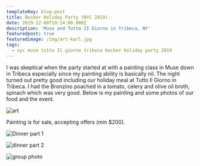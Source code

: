 ```yaml
---
templateKey: blog-post
title: Becker Holiday Party (NYC 2019)
date: 2019-12-08T19:14:00.000Z
description: 'Muse and Tutto II Giorno in Tribeca, NY'
featuredpost: true
featuredimage: /img/art-karl.jpg
tags:
  - nyc muse tutto Il giorno tribeca becker holiday party 2019
---
```

I was skeptical when the party started at with a painting class in Muse down in Tribeca especially since my painting ability is basically nil. The night turned out pretty good including our holiday meal at Tutto Il Giorno in Tribeca. I had the Bronzino poached in a tomato, celery and olive oil broth, spinach which was very good. Below is my painting and some photos of our food and the event.

![art](/img/art-karl.jpg "Professional Snoopy Painting")

Painting is for sale, accepting offers (min $200).

![Dinner part 1](/img/blogfood1.jpg "Dinner")

![dinner part 2](/img/blogfood2.jpg "steak dinner")

![group photo](/img/holiday-outing-group-img.jpeg "becker group photo")
